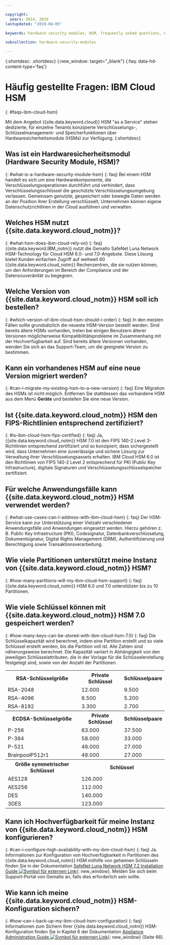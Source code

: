 ```yaml
---

copyright:
  years: 2014, 2019
lastupdated: "2019-04-05"

keywords: hardware security modules, HSM, frequently asked questions, FAQs, cryptographic, symmetrical, keys, secrets

subcollection: hardware-security-modules

---
```


{:shortdesc: .shortdesc}
{:new_window: target="_blank"}
{:faq: data-hd-content-type='faq'}

# Häufig gestellte Fragen: IBM Cloud HSM
{: #faqs-ibm-cloud-hsm}

Mit dem Angebot {{site.data.keyword.cloud}} HSM "as a Service" stehen dedizierte, für einzelne Tenants konzipierte Verschlüsselungs-, Schlüsselmanagement- und Speicherfunktionen über Hardwaresicherheitsmodule (HSMs) zur Verfügung.
{:shortdesc}

## Was ist ein Hardwaresicherheitsmodul (Hardware Security Module, HSM)?
{: #what-is-a-hardware-security-module-hsm}
{: faq}
Bei einem HSM handelt es sich um eine Hardwarekomponente, die Verschlüsselungsoperationen durchführt und verhindert, dass Verschlüsselungsschlüssel die geschützte Verschlüsselungsumgebung verlassen. Gemeinsam genutzte, gespeichert oder bewegte Daten werden an der Position ihrer Erstellung verschlüsselt; Unternehmen können eigene Datenschutzrichtlinen in der Cloud ausführen und verwalten.

## Welches HSM nutzt {{site.data.keyword.cloud_notm}}?
{: #what-hsm-does-ibm-cloud-rely-on}
{: faq}
{{site.data.keyword.IBM_notm}} nutzt die Gemalto SafeNet Luna Network HSM-Technology für Cloud HSM 6.0- und 7.0-Angebote. Diese Lösung bietet Kunden einfachen Zugriff auf weltweit 60 {{site.data.keyword.cloud_notm}} Rechenzentren, die sie nutzen können, um den Anforderungen im Bereich der Compliance und der Datensouveränität zu begegnen.

## Welche Version von {{site.data.keyword.cloud_notm}} HSM soll ich bestellen?
{: #which-version-of-ibm-cloud-hsm-should-i-order}
{: faq}
In den meisten Fällen sollte grundsätzlich die neueste HSM-Version bestellt werden. Sind bereits ältere HSMs vorhanden, treten bei einigen Benutzern älterer Versionen möglicherweise Kompatibilitätsprobleme im Zusammenhang mit der Hochverfügbarkeit auf. Sind bereits ältere Versionen vorhanden, wenden Sie sich an das Support-Team, um die geeignete Version zu bestimmen.

## Kann ein vorhandenes HSM auf eine neue Version migriert werden?
{: #can-i-migrate-my-existing-hsm-to-a-new-version}
{: faq}
Eine Migration des HSMs ist nicht möglich. Entfernen Sie stattdessen das vorhandene HSM aus dem Menü **Geräte** und bestellen Sie eine neue Version.

## Ist {{site.data.keyword.cloud_notm}} HSM den FIPS-Richtlinien entsprechend zertifiziert?
{: #is-ibm-cloud-hsm-fips-certified}
{: faq}
Ja, {{site.data.keyword.cloud_notm}} HSM 7.0 ist den FIPS 140-2 Level 3-Richtlinien entsprechend zertifiziert und so konzipiert, dass sichergestellt wird, dass Unternehmen eine zuverlässige und sichere Lösung zur Verwaltung ihrer Verschlüsselungsassets erhalten. IBM Cloud HSM 6.0 ist den Richtlinien von FIPS 140-2 Level 2 entsprechend für PKI (Public Key Infrastructure), digitale Signaturen und Verschlüsselungsschlüsselspeicher zertifiziert.

## Für welche Anwendungsfälle kann {{site.data.keyword.cloud_notm}} HSM verwendet werden?
{: #what-use-cases-can-I-address-with-ibm-cloud-hsm}
{: faq}
Der HSM-Service kann zur Unterstützung einer Vielzahl verschiedener Anwendungsfälle und Anwendungen eingesetzt werden. Hierzu gehören z. B. Public Key Infrastructure (PKI), Codesignatur, Datenbankverschlüsselung, Dokumentsignatur, Digital Rights Management (DRM), Authentifizierung und Berechtigung sowie Transaktionsverarbeitung.

## Wie viele Partitionen unterstützt meine Instanz von {{site.data.keyword.cloud_notm}} HSM?
{: #how-many-partitions-will-my-ibm-cloud-hsm-support}
{: faq}
{{site.data.keyword.cloud_notm}} HSM 6.0 und 7.0 unterstützen bis zu 10 Partitionen.

## Wie viele Schlüssel können mit {{site.data.keyword.cloud_notm}} HSM 7.0 gespeichert werden?
{: #how-many-keys-can-be-stored-with-ibm-cloud-hsm-7.0}
{: faq}
Die Schlüsselkapazität wird berechnet, indem eine Partition erstellt und so viele Schlüssel erstellt werden, bis die Partition voll ist.
Alle Zahlen sind näherungsweise berechnet. Die Kapazität variiert in Abhängigkeit von den jeweiligen Schlüsselattributen, die in der Vorlage für die Schlüsselerstellung festgelegt sind, sowie von der Anzahl der Partitionen.
<table>
<th>RSA-Schlüsselgröße
</th>
<th>Private Schlüssel</th>
<th>Schlüsselpaare</th>
<tr><td>RSA-2048</td>
<td>12.000</td>
<td>9.500</td></tr>
<tr><td>RSA-4096</td>
<td>6.500</td>
<td>5.200</td></tr>
<tr><td>RSA-8192</td>
<td>3.300</td>
<td>2.700</td></tr>

<th>ECDSA-Schlüsselgröße
</th>
<th>Private Schlüssel</th>
<th>Schlüsselpaare</th>
<tr><td>P-256</td>
<td>63.000</td>
<td>37.500</td></tr>
<tr><td>P-384</td>
<td>58.000</td>
<td>33.000</td></tr>
<tr><td>P-521</td>
<td>48.000</td>
<td>27.000</td></tr>
<tr><td>BrainpoolP512r1</td>
<td>48.000</td>
<td>27.000</td></tr>

<th>Größe symmetrischer Schlüssel
</th>
<th colspan="2">Schlüssel</th>

<tr><td>AES128</td>
<td colspan="2">126.000</td>
</tr>
<tr><td>AES256</td>
<td colspan="2">112.000</td>
</tr>
<tr><td>DES</td>
<td colspan="2">140.000</td>

</tr>
<tr><td>3DES</td>
<td colspan="2">123.000</td>
</tr>
</table>

## Kann ich Hochverfügbarkeit für meine Instanz von {{site.data.keyword.cloud_notm}} HSM konfigurieren?
{: #can-i-configure-high-availability-with-my-ibm-cloud-hsm}
{: faq}
Ja. Informationen zur Konfiguration von Hochverfügbarkeit in Partitionen des {{site.data.keyword.cloud_notm}} HSM mithilfe von geheimen Schlüsseln finden Sie in der Dokumentation [SafeNet Luna Network HSM 7.2 Installation Guide ![Symbol für externen Link](../../icons/launch-glyph.svg "Symbol für externen Link")](https://supportportal.gemalto.com/csm?id=kb_article_view&sys_kb_id=19a81c8bdb9a1fc8d298728dae96197d&sysparm_article=KB0017573){: new_window}. Melden Sie sich beim Support-Portal von Gemalto an, falls dies erforderlich sein sollte.

## Wie kann ich meine {{site.data.keyword.cloud_notm}} HSM-Konfiguration sichern?
{: #how-can-i-back-up-my-ibm-cloud-hsm-configuration}
{: faq}
Informationen zum Sichern Ihrer {{site.data.keyword.cloud_notm}} HSM-Konfiguration finden Sie in Kapitel 6 der Dokumentation [Appliance Administration Guide ![Symbol für externen Link](../../icons/launch-glyph.svg "Symbol für externen Link")](ftp://public.dhe.ibm.com/cloud/bluemix/hsm/Appliance_Administration_Guide_72.pdf){: new_window} (Seite 66).
